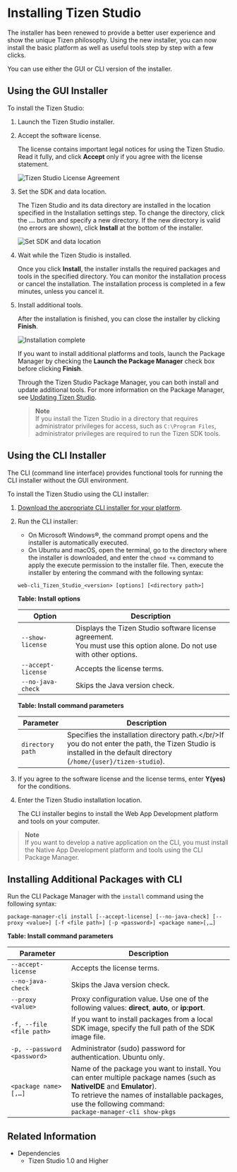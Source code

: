 # Installing Tizen Studio

The installer has been renewed to provide a better user experience and show the unique Tizen philosophy. Using the new installer, you can now install the basic platform as well as useful tools step by step with a few clicks.

You can use either the GUI or CLI version of the installer.

## Using the GUI Installer

To install the Tizen Studio:

1. Launch the Tizen Studio installer.

2. Accept the software license.

   The license contains important legal notices for using the Tizen Studio. Read it fully, and click **Accept** only if you agree with the license statement.

   ![Tizen Studio License Agreement](./media/install_sdk_license.png)

3. Set the SDK and data location.

   The Tizen Studio and its data directory are installed in the location specified in the Installation settings step. To change the directory, click the **...** button and specify a new directory. If the new directory is valid (no errors are shown), click **Install** at the bottom of the installer.

   ![Set SDK and data location](./media/install_sdk_directory.png)

4. Wait while the Tizen Studio is installed.

   Once you click **Install**, the installer installs the required packages and tools in the specified directory. You can monitor the installation process or cancel the installation. The installation process is completed in a few minutes, unless you cancel it.

5. Install additional tools.

   After the installation is finished, you can close the installer by clicking **Finish**.

   ![Installation complete](./media/migration_finish_instal.png)

   If you want to install additional platforms and tools, launch the Package Manager by checking the **Launch the Package Manager** check box before clicking **Finish**.

   Through the Tizen Studio Package Manager, you can both install and update additional tools. For more information on the Package Manager, see [Updating Tizen Studio](./updating-sdk.md).


   > **Note**  
   > If you install the Tizen Studio in a directory that requires administrator privileges for access, such as `C:\Program Files`, administrator privileges are required to run the Tizen SDK tools.


## Using the CLI Installer

The CLI (command line interface) provides functional tools for running the CLI installer without the GUI environment.

To install the Tizen Studio using the CLI installer:

1. [Download the appropriate CLI installer for your platform](download.md).

2. Run the CLI installer:

   - On Microsoft Windows®, the command prompt opens and the installer is automatically executed.
   - On Ubuntu and macOS, open the terminal, go to the directory where the installer is downloaded, and enter the `chmod +x` command to apply the execute permission to the installer file. Then, execute the installer by entering the command with the following syntax:
   ```
   web-cli_Tizen_Studio_<version> [options] [<directory path>]
   ```

   **Table: Install options**  

   | Option             | Description                              |
   | ------------------ | ---------------------------------------- |
   | `--show-license`   | Displays the Tizen Studio software license agreement.<br/>You must use this option alone. Do not use with other options. |
   | `--accept-license` | Accepts the license terms.               |
   | `--no-java-check`  | Skips the Java version check.            |

   **Table: Install command parameters**  

   | Parameter        | Description                              |
   | ---------------- | ---------------------------------------- |
   | `directory path` | Specifies the installation directory path.</br/>If you do not enter the path, the Tizen Studio is installed in the default directory (`/home/{user}/tizen-studio`). |

3. If you agree to the software license and the license terms, enter **Y(yes)** for the conditions.

4. Enter the Tizen Studio installation location.

   The CLI installer begins to install the Web App Development platform and tools on your computer.

> **Note**  
> If you want to develop a native application on the CLI, you must install the Native App Development platform and tools using the CLI Package Manager.

## Installing Additional Packages with CLI

Run the CLI Package Manager with the `install` command using the following syntax:

```
package-manager-cli install [--accept-license] [--no-java-check] [--proxy <value>] [-f <file path>] [-p <password>] <package name>[,…]
```

**Table: Install command parameters**

| Parameter                   | Description                              |
| --------------------------- | ---------------------------------------- |
| `--accept-license`          | Accepts the license terms.               |
| `--no-java-check`           | Skips the Java version check.            |
| `--proxy <value>`           | Proxy configuration value. Use one of the following values: **direct**, **auto**, or **ip:port**. |
| `-f, --file <file path>`    | If you want to install packages from a local SDK image, specify the full path of the SDK image file. |
| `-p, --password <password>` | Administrator (sudo) password for authentication. Ubuntu only. |
| `<package name>[,…]`        | Name of the package you want to install. You can enter multiple package names (such as **NativeIDE** and **Emulator**).<br/>To retrieve the names of installable packages, use the following command:<br/>`package-manager-cli show-pkgs` |


## Related Information
* Dependencies
  - Tizen Studio 1.0 and Higher
